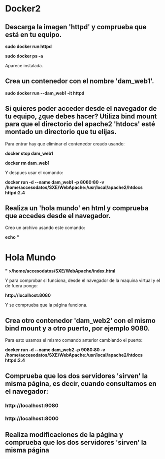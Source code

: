# Docker2

## Descarga la imagen 'httpd' y comprueba que está en tu equipo.

**sudo docker run httpd**

**sudo docker ps -a**

Aparece instalada.

## Crea un contenedor con el nombre 'dam_web1'.

**sudo docker run --dam_web1 -it httpd**

## Si quieres poder acceder desde el navegador de tu equipo, ¿que debes hacer? Utiliza bind mount para que el directorio del apache2 'htdocs' esté montado un directorio que tu elijas.

Para entrar hay que eliminar el contenedor creado usando:

**docker stop dam_web1**

**docker rm dam_web1**

Y despues usar el comando:

**docker run -d --name dam_web1 -p 8080:80 -v /home/accesodatos/SXE/WebApache:/usr/local/apache2/htdocs httpd:2.4**

## Realiza un 'hola mundo' en html y comprueba que accedes desde el navegador. 

Creo un archivo usando este comando:

**echo "<html><body><h1>Hola Mundo</h1></body></html>" >/home/accesodatos/SXE/WebApache/index.html**

Y para comprobar si funciona, desde el navegador de la maquina virtual y el de fuera pongo:

**http://localhost:8080**

Y se comprueba que la página funciona.

## Crea otro contenedor 'dam_web2' con el mismo bind mount y a otro puerto, por ejemplo 9080.

Para esto usamos el mismo comando anterior cambiando el puerto:

**docker run -d --name dam_web2 -p 9080:80 -v /home/accesodatos/SXE/WebApache:/usr/local/apache2/htdocs httpd:2.4**

## Comprueba que los dos servidores 'sirven' la misma página, es decir, cuando consultamos en el navegador:

### http://localhost:9080 
### http://localhost:8000

## Realiza modificaciones de la página y comprueba que los dos servidores 'sirven' la misma página
